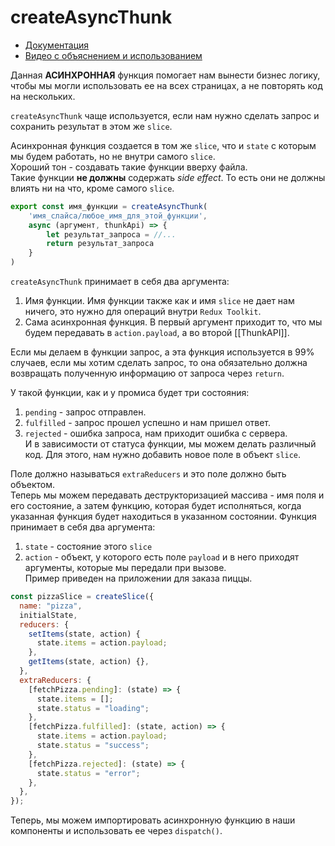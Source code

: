 # createAsyncThunk

- [Документация](https://redux-toolkit.js.org/api/createAsyncThunk)
- [Видео с объяснением и использованием](https://www.youtube.com/watch?v=azf3uk4zOew)

Данная **АСИНХРОННАЯ** функция помогает нам вынести бизнес логику, чтобы мы могли использовать ее на всех страницах, а не повторять код на нескольких.

`createAsyncThunk` чаще используется, если нам нужно сделать запрос и сохранить результат в  этом же `slice`.

Асинхронная функция создается в том же `slice`, что и `state` с которым мы будем работать, но не внутри самого `slice`.  
Хороший тон - создавать такие функции вверху файла.  
Такие функции **не должны** содержать _side effect_. То есть они не должны влиять ни на что, кроме самого `slice`.

```jsx
export const имя_функции = createAsyncThunk(
	'имя_слайса/любое_имя_для_этой_функции', 
	async (аргумент, thunkApi) => {  
		let результат_запроса = //...
		return результат_запроса
	}  
)
```

`createAsyncThunk` принимает в себя два аргумента:

1. Имя функции. Имя функции также как и имя `slice` не дает нам ничего, это нужно для операций внутри `Redux Toolkit`.
2. Сама асинхронная функция. В первый аргумент приходит то, что мы будем передавать в `action.payload`, а во второй [[ThunkAPI]].

Если мы делаем в функции запрос, а эта функция используется в 99% случаев, если мы хотим сделать запрос, то она обязательно должна возвращать полученную информацию от запроса через `return`.

У такой функции, как и у промиса будет три состояния:

1. `pending` - запрос отправлен.
2. `fulfilled` - запрос прошел успешно и нам пришел ответ.
3. `rejected` - ошибка запроса, нам приходит ошибка с сервера.  
    И в зависимости от статуса функции, мы можем делать различный код. Для этого, нам нужно добавить новое поле в объект `slice`.

Поле должно называться `extraReducers` и это поле должно быть объектом.  
Теперь мы можем передавать деструкторизацией массива - имя поля и его состояние, а затем функцию, которая будет исполняться, когда указанная функция будет находиться в указанном состоянии. Функция принимает в себя два аргумента:

1. `state` - состояние этого `slice`
2. `action` - объект, у которого есть поле `payload` и в него приходят аргументы, которые мы передали при вызове.  
    Пример приведен на приложении для заказа пиццы.

```jsx
const pizzaSlice = createSlice({
  name: "pizza",
  initialState,
  reducers: {
    setItems(state, action) {
      state.items = action.payload;
    },
    getItems(state, action) {},
  },
  extraReducers: {
    [fetchPizza.pending]: (state) => {
      state.items = [];
      state.status = "loading";
    },
    [fetchPizza.fulfilled]: (state, action) => {
      state.items = action.payload;
      state.status = "success";
    },
    [fetchPizza.rejected]: (state) => {
      state.status = "error";
    },
  },
});
```

Теперь, мы можем импортировать асинхронную функцию в наши компоненты и использовать ее через `dispatch()`.